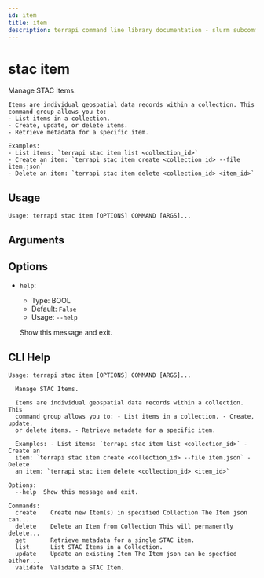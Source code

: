 ```yaml
---
id: item
title: item
description: terrapi command line library documentation - slurm subcommand
---
```


# stac item

Manage STAC Items.

    Items are individual geospatial data records within a collection. This command group allows you to:
    - List items in a collection.
    - Create, update, or delete items.
    - Retrieve metadata for a specific item.

    Examples:
    - List items: `terrapi stac item list <collection_id>`
    - Create an item: `terrapi stac item create <collection_id> --file item.json`
    - Delete an item: `terrapi stac item delete <collection_id> <item_id>`
    

## Usage

```
Usage: terrapi stac item [OPTIONS] COMMAND [ARGS]...
```

## Arguments


## Options

* `help`:
    * Type: BOOL
    * Default: `False`
    * Usage: `--help`

    Show this message and exit.



## CLI Help

```
Usage: terrapi stac item [OPTIONS] COMMAND [ARGS]...

  Manage STAC Items.

  Items are individual geospatial data records within a collection. This
  command group allows you to: - List items in a collection. - Create, update,
  or delete items. - Retrieve metadata for a specific item.

  Examples: - List items: `terrapi stac item list <collection_id>` - Create an
  item: `terrapi stac item create <collection_id> --file item.json` - Delete
  an item: `terrapi stac item delete <collection_id> <item_id>`

Options:
  --help  Show this message and exit.

Commands:
  create    Create new Item(s) in specified Collection The Item json can...
  delete    Delete an Item from Collection This will permanently delete...
  get       Retrieve metadata for a single STAC item.
  list      List STAC Items in a Collection.
  update    Update an existing Item The Item json can be specfied either...
  validate  Validate a STAC Item.
```

